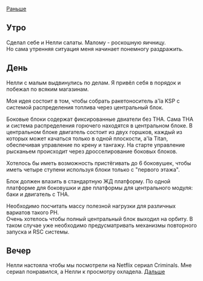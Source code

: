 [Раньше](2021.02.05.md)  
## Утро
Сделал себе и Нелли салаты. Малому - роскошную яичницу.  
Но сама утренняя ситуация меня начинает понемногу раздражить.
## День
Нелли с малым выдвинулись по делам. Я привёл себя в порядок и побежал по всяким магазинам.

Моя идея состоит в том, чтобы собрать ракетоноситель a'la KSP c системой распределения топлива через центральный блок.

Боковые блоки содержат фиксированные двиатели без ТНА. Сама ТНА и система распределения горючего находятся в центральном блоке. В центральном блоке двигатель состоит из двух горшков, каждый из которых может качаться только в одной плоскости, a'la Titan, обеспечивая управление по крену и тангажу. На старте управление рысканьем происходит через дросселирование боковых блоков.

Хотелось бы иметь возможность пристёгивать до 6 боковушек, чтобы иметь четыре ступени используя блоки только с "первого этажа".

Блок должен влазить в стандартную ЖД платформу. По одной платформе для боковушки и две платформы для центрального модуля: баки и двигатель с ТНА.

Необходимо посчитать массу полезной нагрузки для различных вариатов такого РН.  
Очень хотелось чтобы полный центральный блок выходил на орбиту. В таком случае уже необходимо предусматривать механизмы повторного запуска и RSC системы.
## Вечер
Нелли настояла чтобы мы посмотрели на Netflix сериал Criminals. Мне сериал понравился, а Нелли к просмотру охладела.
[Дальше](2021.02.07.md)
